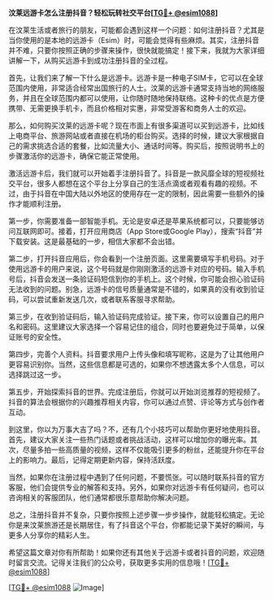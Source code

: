**汶莱远游卡怎么注册抖音？轻松玩转社交平台[[TG💪+ @esim1088](https://t.me/s/esim1088)]**

在汶莱生活或者旅行的朋友，可能都会遇到这样一个问题：如何注册抖音？尤其是当你使用的是本地的远游卡（Esim）时，可能会觉得有些麻烦。其实，注册抖音并不难，只要你按照正确的步骤来操作，很快就能搞定！接下来，我就为大家详细讲解一下，从购买远游卡到成功注册抖音的全过程。

首先，让我们来了解一下什么是远游卡。远游卡是一种电子SIM卡，它可以在全球范围内使用，非常适合经常出国旅行的人士。汶莱的远游卡通常支持当地的网络服务，并且在全球范围内都可以使用，让你随时随地保持联络。这种卡的优点是方便携带、无需更换手机卡，而且价格相对实惠，非常受游客和商务人士的欢迎。

那么，如何购买汶莱的远游卡呢？现在市面上有很多渠道可以买到远游卡，比如线上电商平台、旅游网站或者直接在机场的柜台购买。选择的时候，建议大家根据自己的需求挑选合适的套餐，比如流量大小、通话时间等。购买后，按照说明书上的步骤激活你的远游卡，确保它能正常使用。

激活远游卡后，我们就可以开始着手注册抖音了。抖音是一款风靡全球的短视频社交平台，很多人都想在这个平台上分享自己的生活点滴或者观看有趣的视频。不过，由于抖音在中国大陆以外地区的使用存在一定的限制，因此需要一些额外的操作才能顺利注册。

第一步，你需要准备一部智能手机。无论是安卓还是苹果系统都可以，只要能够访问互联网即可。接着，打开应用商店（App Store或Google Play），搜索“抖音”并下载安装。这是最基础的一步，相信大家都不会出错。

第二步，打开抖音应用后，你会看到一个注册页面。这里需要填写手机号码。对于使用远游卡的用户来说，这个号码就是你刚刚激活的远游卡对应的号码。输入手机号后，抖音会发送一条验证码短信到你的手机上。这个时候，你可能会担心验证码无法收到的问题。别急，远游卡的信号质量通常是不错的，如果真的没有收到验证码，可以尝试重新发送几次，或者联系客服寻求帮助。

第三步，在收到验证码后，输入验证码完成验证。接下来，你可以设置自己的用户名和密码。这里建议大家选择一个容易记住的组合，同时也要避免过于简单，以保证账号的安全性。

第四步，完善个人资料。抖音要求用户上传头像和填写昵称，这是为了让其他用户更容易识别你。当然，这些信息都是可选的，如果你不想透露太多个人信息，可以选择跳过这一步。

第五步，开始探索抖音的世界。完成注册后，你就可以开始浏览推荐的短视频了。抖音的算法会根据你的兴趣推荐相关内容，你可以通过点赞、评论等方式与创作者互动。

到这里，你以为万事大吉了吗？不，还有几个小技巧可以帮助你更好地使用抖音。首先，建议大家关注一些热门话题或者挑战活动，这样可以增加你的曝光率。其次，尽量多拍一些高质量的视频，这样不仅能吸引更多的粉丝，还能提升你在平台上的影响力。最后，记得定期更新内容，保持活跃度。

当然，如果你在注册过程中遇到了任何问题，不要慌张。可以随时联系抖音的官方客服，他们会提供专业的解答和支持。另外，如果你对远游卡有任何疑问，也可以咨询相关的客服团队，他们通常都很乐意帮助你解决问题。

总之，注册抖音并不复杂，只要你按照上述步骤一步步操作，就能轻松搞定。无论你是来汶莱旅游还是长期居住，有了抖音这个平台，你都能记录下美好的瞬间，与更多人分享你的精彩人生。

希望这篇文章对你有所帮助！如果你还有其他关于远游卡或者抖音的问题，欢迎随时留言交流。记得关注我们的公众号，获取更多实用的信息哦！[[TG💪+ @esim1088](https://t.me/s/esim1088)]

[[TG💪+ @esim1088](https://t.me/s/esim1088) ![Image](https://i.postimg.cc/4NQfJmqS/Snipaste-2025-05-13-00-14-12.png)]